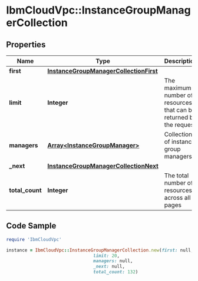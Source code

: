 # IbmCloudVpc::InstanceGroupManagerCollection

## Properties

Name | Type | Description | Notes
------------ | ------------- | ------------- | -------------
**first** | [**InstanceGroupManagerCollectionFirst**](InstanceGroupManagerCollectionFirst.md) |  | 
**limit** | **Integer** | The maximum number of resources that can be returned by the request | 
**managers** | [**Array&lt;InstanceGroupManager&gt;**](InstanceGroupManager.md) | Collection of instance group managers | 
**_next** | [**InstanceGroupManagerCollectionNext**](InstanceGroupManagerCollectionNext.md) |  | [optional] 
**total_count** | **Integer** | The total number of resources across all pages | 

## Code Sample

```ruby
require 'IbmCloudVpc'

instance = IbmCloudVpc::InstanceGroupManagerCollection.new(first: null,
                                 limit: 20,
                                 managers: null,
                                 _next: null,
                                 total_count: 132)
```


